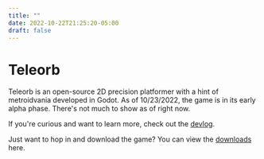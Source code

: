 ```yaml
---
title: ""
date: 2022-10-22T21:25:20-05:00
draft: false
---
```


# Teleorb
Teleorb is an open-source 2D precision platformer with a hint of metroidvania developed in Godot. As of 10/23/2022, the game is in its early alpha phase. There's not much to show as of right now.  

If you're curious and want to learn more, check out the [devlog](/devlog).  
  
Just want to hop in and download the game? You can view the [downloads](/downloads) here.
